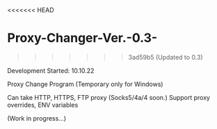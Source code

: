 <<<<<<< HEAD
# Proxy-Changer-Ver.-0.3-
>>>>>>> 3ad59b5 (Updated to 0.3)

Development Started: 10.10.22

Proxy Change Program (Temporary only for Windows)

Can take HTTP, HTTPS, FTP proxy (Socks5/4a/4 soon.)
Support proxy overrides, ENV variables

(Work in progress...)
